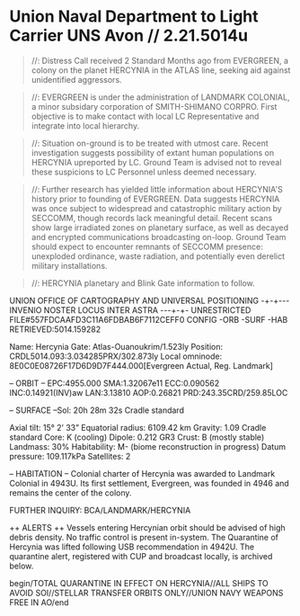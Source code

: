 # Union Naval Department to Light Carrier UNS Avon // 2.21.5014u 

>//: Distress Call received 2 Standard Months ago from EVERGREEN, a colony on the planet HERCYNIA in the ATLAS line, seeking aid against unidentified aggressors.

>//: EVERGREEN is under the administration of LANDMARK COLONIAL, a minor subsidary corporation of SMITH-SHIMANO CORPRO. First objective is to make contact with local LC Representative and integrate into local hierarchy.

>//: Situation on-ground is to be treated with utmost care. Recent investigation suggests possibility of extant human populations on HERCYNIA upreported by LC. Ground Team is advised not to reveal these suspicions to LC Personnel unless deemed necessary.

>//: Further research has yielded little information about HERCYNIA'S history prior to founding of EVERGREEN. Data suggests HERCYNIA was once subject to widespread and catastrophic military action by SECCOMM, though records lack meaningful detail. Recent scans show large irradiated zones on planetary surface, as well as decayed and encrypted communications broadcasting on-loop. Ground Team should expect to encounter remnants of SECCOMM presence: unexploded ordinance, waste radiation, and potentially even derelict military installations.

>//: HERCYNIA planetary and Blink Gate information to follow.


UNION OFFICE OF CARTOGRAPHY AND UNIVERSAL POSITIONING
-+-+--- INVENIO NOSTER LOCUS INTER ASTRA ---+-+-
UNRESTRICTED
FILE#557FDCAAFD3C11A6FDBAB6F7112CEFF0
CONFIG -ORB -SURF -HAB
RETRIEVED:5014.159282

Name: Hercynia
Gate: Atlas-Ouanoukrim/1.523ly
Position: CRDL5014.093:3.034285PRX/302.873ly
Local omninode: 8E0C0E08726F17D6D9D7F444.000[Evergreen Actual, Reg. Landmark]

– ORBIT –
EPC:4955.000
SMA:1.32067e11
ECC:0.090562
INC:0.14921(INV)aw
LAN:3.13810
AOP:0.26821
PRD:243.35CRD/259.85LOC

– SURFACE –Sol: 20h 28m 32s Cradle standard

Axial tilt: 15° 2’ 33”
Equatorial radius: 6109.42 km
Gravity: 1.09 Cradle standard
Core: K (cooling)
Dipole: 0.212 GR3
Crust: B (mostly stable)
Landmass: 30%
Habitability: M- (biome reconstruction in progress)
Datum pressure: 109.117kPa
Satellites: 2

– HABITATION –
Colonial charter of Hercynia was awarded to Landmark Colonial in 4943U. Its first settlement, Evergreen, was founded in 4946 and remains the center of the colony.

FURTHER INQUIRY: BCA/LANDMARK/HERCYNIA

++ ALERTS ++
Vessels entering Hercynian orbit should be advised of high debris density. 
No traffic control is present in-system.
The Quarantine of Hercynia was lifted following USB recommendation in 4942U. The quarantine alert, registered with CUP and broadcast locally, is archived below.

begin/TOTAL QUARANTINE IN EFFECT ON HERCYNIA//ALL SHIPS TO AVOID SOI//STELLAR TRANSFER ORBITS ONLY//UNION NAVY WEAPONS FREE IN AO/end
